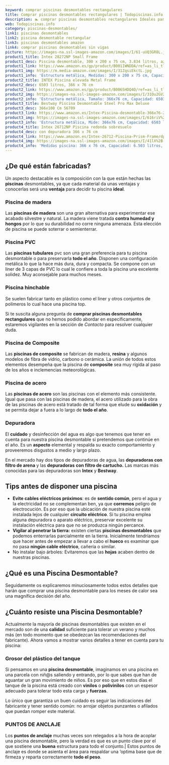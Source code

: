 ```yaml
---
keyword: comprar piscinas desmontables rectangulares
title: Comprar piscinas desmontables rectangulares | Todopiscinas.info
description: 🏊 comprar piscinas desmontables rectangulares Ideales para este verano 2021. Aquí puedes comprar comprar piscinas desmontables rectangulares y comparar con otras similares. No dejes escapar comprar piscinas desmontables rectangulares a un precio realmente tentador.
web: Todopiscinas.info
category: piscinas-desmontables/
link1: piscinas desmontables
link2: piscina desmontable rectangular
link3: piscinas desmontables amazon
link4: comprar piscinas desmontables sin vigas
picture: https://images-na.ssl-images-amazon.com/images/I/61-uUQ3GR8L.jpg
product1_title: Intex 28272NP Small Frame
product1_desc: Piscina desmontable, 300 x 200 x 75 cm, 3.834 litros, azul
product1_link: https://www.amazon.es/gp/product/B001IWNDDA/ref=as_li_tl?ie=UTF8&camp=3638&creative=24630&creativeASIN=B001IWNDDA&linkCode=as2&tag=todopiscinas0e-21&linkId=25b9d647487c889cb6ef56ed63f50ca1
product1_img: https://m.media-amazon.com/images/I/31ZqsiEkctL.jpg
product1_info: 'Estructura metálica, Medidas: 300 x 200 x 75 cm, Capacidad: 3.834 litros, Para 6 personas (+ 6 años), Fácil montaje, Forma rectangular'
product2_title: INTEX Piscina elevada Metal Frame
product2_desc: 6503 litros, 366 x 76 cm
product2_link: https://www.amazon.es/gp/product/B0065HDQ4O/ref=as_li_tl?ie=UTF8&camp=3638&creative=24630&creativeASIN=B0065HDQ4O&linkCode=as2&tag=todopiscinas0e-21&linkId=ed2430e3ba564d3527ee103df33ed7b3
product2_img: https://images-na.ssl-images-amazon.com/images/I/31Ou2GV2SAL.jpg
product2_info: 'Estructura metálica, Tamaño: 366x76 cm, Capacidad: 6503 litros, Forma circular, De 4 a 7 personas (+6 años)'
product3_title: Bestway Piscina Desmontable Steel Pro Max Deluxe
product3_desc: 366x100 Cm 56709
product3_link: https://www.amazon.es/Intex-Piscina-desmontable-366x76-28210NP/dp/B0065HDQ4O?__mk_es_ES=%C3%85M%C3%85%C5%BD%C3%95%C3%91&crid=25UQGV9HG2INI&dchild=1&keywords=piscinas+desmontables&qid=1615854176&sprefix=piscinas+dem%2Caps%2C201&sr=8-5&linkCode=ll1&tag=todopiscinas0e-21&linkId=34f200977c6cbaab1f3f4d9ac0e64755&language=es_ES&ref_=as_li_ss_tl
product3_img: https://images-na.ssl-images-amazon.com/images/I/616riV%2BiY3L.jpg
product3_info: 'Estructura metálica, Mide: 366x76 cm, Capacidad: 6503 litros, De 4 a 7 personas mayores de 6 años, Forma circular, Tecnología Super-Tough'
product4_title: Intex 26712NP Piscina redonda sobresuelo
product4_desc: con depuradora 366 x 76 cm
product4_link: https://www.amazon.es/Intex-26712-Piscina-Prism-Frame/dp/B07FB823GL?__mk_es_ES=%C3%85M%C3%85%C5%BD%C3%95%C3%91&dchild=1&keywords=piscinas+desmontables+con+depuradora&qid=1615936418&sr=8-5&linkCode=ll1&tag=todopiscinas0e-21&linkId=d98699de7830cd471766fa1daa36de34&language=es_ES&ref_=as_li_ss_tl
product4_img: https://images-na.ssl-images-amazon.com/images/I/41lX%2B-YpibL.jpg
product4_info: 'Medidas piscina: 366 x 76 cm, Capacidad: 6.503 litros, Incluye depuradora de cartucha A, Lona resistente triple capa'
---
```




## ¿De qué  están fabricadas?

Un aspecto destacable es la composición con la que están hechas las **piscinas** desmontables, ya que cada material da unas ventajas y conocerlas  será una **ventaja** para decidir tu piscina **ideal**.


### Piscina de madera

Las **piscinas de madera** son una gran alternativa para experimentar ese acabado silvestre y natural. La madera viene tratada **contra humedad y hongos** por lo que su durabilidad no corre ninguna amenaza. Esta elección de piscina se puede soterrar o semienterrar.


### Piscina  PVC

Las **piscinas tubulares** pvc son una gran preferencia para tu piscina desmontable o para preservarla **todo el año**. Disponen una configuración metálica lo que la hace más dura, dura y compacta. Se compone con un liner de 3 capas de PVC lo cual le confiere a toda la piscina una excelente solidez. Muy aconsejable para muchos meses.


### Piscina hinchable

 Se suelen fabricar tanto en plástico como el liner y otros conjuntos de polímeros lo cual hace una piscina top.

Si te suscita alguna pregunta de **comprar piscinas desmontables rectangulares** que no hemos podido abordar en específicamente, estaremos vigilantes en la sección de _Contacto_ para resolver cualquier duda.


### Piscina de Composite

Las **piscinas de composite** se fabrican de madera, **resina** y algunos modelos de fibra de vidrio, carbono o cerámica. La unión de todos estos elementos desempeña que la piscina de **composite** sea muy rígida al paso de los años e inclemencias meteorológicas.


### Piscina de acero

Las **piscinas de acero** son las piscinas con el elemento más consistente. Igual que pasa con las piscinas de madera, el acero utilizado para la obra de las piscinas de acero está tratado de tal forma que elude su **oxidación** y se permita dejar a fuera a lo largo de **todo el año**.


### Depuradora

El **cuidado** y desinfección del agua es algo que tenemos que tener en cuenta para nuestra piscina desmontable si pretendemos que continúe en el año. Es un **aspecto** elemental y respalda su exacto comportamiento y proveeremos disgustos a medio y largo plazo.

En el mercado hay dos tipos de depuradoras de agua, las **depuradoras con filtro de arena** y  las **depuradoras** **con filtro de cartucho.** Las marcas más conocidas para las depuradoras son **Intex** y **Bestway**.


## Tips antes de disponer una piscina



*   **Evite cables eléctricos próximos**: es de **sentido común**, pero el agua y la electricidad no se complementan ben, ya que **corremos** peligro de electrocución. Es por eso que la ubicación de nuestra piscina esté instalada lejos de cualquier **circuito eléctrico**. Si tu piscina emplea alguna depuradora o aparato eléctrico, preservar excelente su instalación eléctrica para que no se produzca ningún percance.
*   **Vigilar al penetrar la tierra:** existen ciertas **piscinas desmontables** que podemos enterrarlas parcialmente en la tierra. Inicialmente tendríamos que hacer antes de empezar a llevar a cabo el **hueco** es examinar que no pasa **ningún cable eléctrico**, cañería o similar.
*   No instalar bajo árboles: Evitaremos que las **hojas** acaben dentro de nuestras piscinas.
## ¿Qué es una Piscina Desmontable?



Seguidamente os explicaremos minuciosamente todos estos detalles que harán que comprar una piscina desmontable para los meses de calor sea una magnífica decisión del año.

<brand-panel :title=product1_title :desc=product1_desc :img=product1_img :link=product1_link></brand-panel>

<stats-list :link1=link1 :link2=link2 :link3=link3 :link4=link4 :category=category></stats-list>

<external-banner></external-banner>



## ¿Cuánto resiste una Piscina Desmontable?

Actualmente la mayoría de piscinas desmontables que existen en el mercado son de una **calidad** suficiente para tolerar un verano y muchos más (en todo momento que se obedezcan las recomendaciones del fabricante). Ahora vamos a mostrar varios detalles a tener en cuenta para tu piscina:


### Grosor del plástico del tanque

Si pensamos en una **piscina desmontable**, imaginamos en una piscina en una parcela con niñ@s saliendo y entrando, por lo que sabes que han de aguantar un gran movimiento de niños. Es por eso que en estos días el tanque de la piscina está creado con **vinilos** o **polivinilos** con un espesor adecuado para tolerar todo esta carga y **fuerzas**.

Lo único que garantiza un	 buen cuidado es seguir las indicaciones del fabricante y tener sentido común: no arrojar objetos punzantes o afilados que puedan romper este material.


### PUNTOS DE ANCLAJE

Los **puntos de anclaje** muchas veces son relegados a la hora de acoplar una piscina desmontable, pero la verdad es que es un punto clave por el que sostiene una **buena** estructura para todo el conjunto.| Estos puntos de anclaje es donde se asienta el área para respaldar una ’optima base que de firmeza y reparta correctamente **todo el peso**.